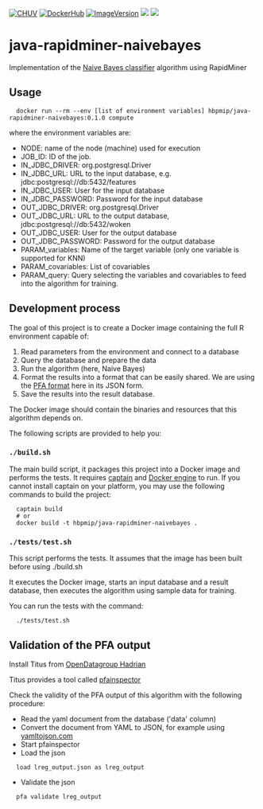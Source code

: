 [![CHUV](https://img.shields.io/badge/CHUV-LREN-AF4C64.svg)](https://www.unil.ch/lren/en/home.html) [![DockerHub](https://img.shields.io/badge/docker-hbpmip%2Fjava--rapidminer--naivebayes-008bb8.svg)](https://hub.docker.com/r/hbpmip/java-rapidminer-naivebayes/) [![ImageVersion](https://images.microbadger.com/badges/version/hbpmip/java-rapidminer-knn.svg)](https://hub.docker.com/r/hbpmip/java-rapidminer-knn/tags "hbpmip/java-rapidminer-knn image tags") [![](https://images.microbadger.com/badges/version/hbpmip/java-rapidminer-naivebayes.svg)](https://microbadger.com/images/hbpmip/java-rapidminer-naivebayes "Get your own version badge on microbadger.com") [![](https://images.microbadger.com/badges/image/hbpmip/java-rapidminer-naivebayes.svg)](https://microbadger.com/images/hbpmip/java-rapidminer-naivebayes "Get your own image badge on microbadger.com")

# java-rapidminer-naivebayes

Implementation of the [Naive Bayes classifier](https://en.wikipedia.org/wiki/Naive_Bayes_classifier) algorithm using RapidMiner

## Usage

```
  docker run --rm --env [list of environment variables] hbpmip/java-rapidminer-naivebayes:0.1.0 compute

```

where the environment variables are:

* NODE: name of the node (machine) used for execution
* JOB_ID: ID of the job.
* IN_JDBC_DRIVER: org.postgresql.Driver
* IN_JDBC_URL: URL to the input database, e.g. jdbc:postgresql://db:5432/features
* IN_JDBC_USER: User for the input database
* IN_JDBC_PASSWORD: Password for the input database
* OUT_JDBC_DRIVER: org.postgresql.Driver
* OUT_JDBC_URL: URL to the output database, jdbc:postgresql://db:5432/woken
* OUT_JDBC_USER: User for the output database
* OUT_JDBC_PASSWORD: Password for the output database
* PARAM_variables: Name of the target variable (only one variable is supported for KNN)
* PARAM_covariables: List of covariables
* PARAM_query: Query selecting the variables and covariables to feed into the algorithm for training.

## Development process

The goal of this project is to create a Docker image containing the full R environment capable of:

1. Read parameters from the environment and connect to a database
2. Query the database and prepare the data
3. Run the algorithm (here, Naive Bayes)
4. Format the results into a format that can be easily shared. We are using the [PFA format](http://dmg.org/pfa/) here in its JSON form.
5. Save the results into the result database.

The Docker image should contain the binaries and resources that this algorithm depends on.

The following scripts are provided to help you:

### `./build.sh`

The main build script, it packages this project into a Docker image and performs the tests.
It requires [captain](https://github.com/harbur/captain) and [Docker engine](https://www.docker.com/) to run. If you cannot install captain on your platform, you may use the following commands to build the project:

```
  captain build
  # or
  docker build -t hbpmip/java-rapidminer-naivebayes .
```

### `./tests/test.sh`

This script performs the tests. It assumes that the image has been built before using ./build.sh

It executes the Docker image, starts an input database and a result database, then executes the algorithm using sample data for training.

You can run the tests with the command:

```
  ./tests/test.sh
```

## Validation of the PFA output

Install Titus from [OpenDatagroup Hadrian](https://github.com/opendatagroup/hadrian/wiki/Installation#case-4-you-want-to-install-titus-in-python)

Titus provides a tool called [pfainspector](https://github.com/opendatagroup/hadrian/wiki/Titus-pfainspector)

Check the validity of the PFA output of this algorithm with the following procedure:

* Read the yaml document from the database ('data' column)
* Convert the document from YAML to JSON, for example using [yamltojson.com](http://yamltojson.com)
* Start pfainspector
* Load the json
```
  load lreg_output.json as lreg_output
```
* Validate the json
```
  pfa validate lreg_output
```
